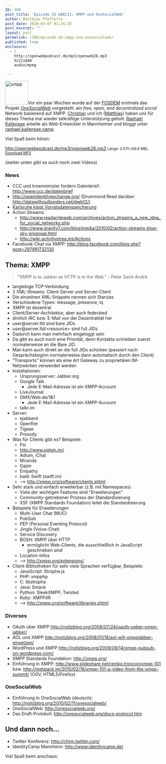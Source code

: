 ```yaml
---
ID: 308
post_title: 'Episode 26 &#8211; XMPP und OneSocialWeb'
author: Matthias Pfefferle
post_date: 2010-03-07 01:24:28
post_excerpt: ""
layout: post
permalink: /308/episode-26-xmpp-und-onesocialweb/
published: true
enclosure:
  - |
    http://openwebpodcast.de/mp3/openweb26.mp3
    52211840
    audio/mpeg

---
```

<img src="http://blog.openwebpodcast.de/wp-content/uploads/2010/03/xmpp.png" alt="xmpp" title="xmpp" width="74" height="76" class="alignright size-full wp-image-321" />Vor ein paar Wochen wurde auf der <a href="http://fosdem.org/2010/">FOSDEM</a> erstmals das Projekt <em><a href="http://onesocialweb.org/">OneSocialWeb</a></em> vorgestellt: ein <em>free, open, and decentralized social</em> Network basierend auf XMPP. <a href="http://mrtopf.de">Christian</a> und ich (<a href="http://notizblog.org/">Matthias</a>) haben uns für dieses Thema mal wieder tatkräftige Unterstützung geholt: <a href="http://identi.ca/rkallensee">Raphael Kallensee</a> arbeite als Web-Entwickler in Mannheimer und bloggt unter <a href="http://raphael.kallensee.name/">raphael.kallensee.name</a>.

Viel Spaß beim hören:

http://openwebpodcast.de/mp3/openweb26.mp3
<small>Länge: 0:57h (49.8 MB), <a href="http://openwebpodcast.de/mp3/openweb26.mp3">Download MP3</a></small>

(weiter unten gibt es auch noch zwei Videos)

<h3>News</h3>
<ul>
	<li>CCC und Innenminister fordern  Datenbrief: <a href="http://www.ccc.de/datenbrief">http://www.ccc.de/datenbrief</a></li>
	<li><a href="http://openidentityexchange.org/">http://openidentityexchange.org/</a> (Drummond Reed darüber: <a href="http://datawithoutborders.net/dwb12/%29">http://datawithoutborders.net/dwb12/)</a></li>
	<li><a href="http://www.tagesschau.de/inland/bundesverfassungsgericht144.html">Karlsruhe kippt Vorratsdatenspeicherung</a></li>
	<li>Action Streams:
<ul>
	<li><a href="http://www.gravity7.com/blog/media/2010/02/action-streams-blue-sky-proposal.html">http://www.readwriteweb.com/archives/action_streams_a_new_idea_for_social_networks.php</a></li>
	<li><a href="http://www.gravity7.com/blog/media/2010/02/action-streams-blue-sky-proposal.html">http://www.gravity7.com/blog/media/2010/02/action-streams-blue-sky-proposal.html</a></li>
	<li><a href="http://wiki.activitystrea.ms/Actions">http://wiki.activitystrea.ms/Actions</a></li>
</ul>
</li>
	<li>Facebook-Chat  via XMPP: <a href="http://blog.facebook.com/blog.php?post=297991732130">http://blog.facebook.com/blog.php?post=297991732130</a></li>
</ul>
<h2>Thema: XMPP</h2>
<blockquote>"XMPP is to Jabber as HTTP  is to the Web." - Peter Saint-André</blockquote>
<ul>
	<li>langlebige  TCP-Verbindung</li>
	<li>2 XML-Streams: Client-Server und  Server-Client</li>
	<li>Die einzelnen XML-Snippets nennen sich Stanzas</li>
	<li>Verschiedene Typen: message, presence, iq</li>
	<li>XMPP ist dezentral</li>
	<li>Client/Server-Architektur, aber auch  federated</li>
	<li>ähnlich  IRC bzw. E-Mail von der Dezentralität her</li>
	<li>user@server.tld sind bare JIDs</li>
	<li>user@server.tld/&lt;resource&gt; sind  full JIDs</li>
	<li>Dadurch  kann man mehrfach eingeloggt sein</li>
	<li>Da gibt es auch noch eine Priorität,  denn Kontakte schreiben zuerst  normalerweise an die  Bare JID.</li>
	<li>Man  kann auch direkt an die full JIDs schicken (passiert nach Gesprächsbeginn  normalerweise dann automatisch durch den Client)</li>
	<li>"Transports" können als eine Art  Gateway zu proprietären IM-Netzwerken verwendet werden</li>
	<li>Installationen:
<ul>
	<li>Ursprungsserver: Jabber.org</li>
	<li>Google Talk
<ul>
	<li>Jede E-Mail-Adresse ist ein  XMPP-Account</li>
</ul>
</li>
	<li>LiveJournal</li>
	<li>GMX/Web.de/1&amp;1
<ul>
	<li>Jede E-Mail-Adresse ist ein  XMPP-Account</li>
</ul>
</li>
	<li>talkr.im</li>
</ul>
</li>
	<li>Server:
<ul>
	<li>ejabberd</li>
	<li>Openfire</li>
	<li>Tigase</li>
	<li>Prosody</li>
</ul>
</li>
	<li>Was für Clients gibt es? Beispiele:
<ul>
	<li>Psi</li>
	<li><a href="http://www.pidgin.im/">http://www.pidgin.im/</a></li>
	<li>Adium, iChat</li>
	<li>Miranda</li>
	<li>Gajim</li>
	<li>Empathy</li>
	<li>bald: Swift (swift.im)</li>
	<li>--&gt; <a href="http://xmpp.org/software/clients.shtml">http://xmpp.org/software/clients.shtml</a></li>
</ul>
</li>
	<li>Sehr stark und einfach erweiterbar (z.B. mit Namespaces)
<ul>
	<li>Viele der wichtigen Features sind "Erweiterungen"</li>
	<li>Community-getriebener Prozess der  Standardisierung</li>
	<li>XSF  (XMPP Standards Foundation) leitet die Standardisierung</li>
</ul>
</li>
	<li>Beispiele für Erweiterungen
<ul>
	<li>Multi-User Chat (MUC)</li>
	<li>PubSub</li>
	<li>PEP (Personal Eventing Protocol)</li>
	<li>Jingle (Voice-Chat)</li>
	<li>Service Discovery</li>
	<li>BOSH: XMPP über HTTP
<ul>
	<li>ermöglicht Web-Clients, die  ausschließlich in JavaScript geschrieben sind</li>
</ul>
</li>
	<li>Location-Infos</li>
	<li>--&gt; <a href="http://xmpp.org/extensions/">http://xmpp.org/extensions/</a></li>
</ul>
</li>
	<li>Client-Bibliotheken für sehr viele  Sprachen verfügbar, Beispiele:
<ul>
	<li>JavaScript: Strophe.js</li>
	<li>PHP: xmpphp</li>
	<li>C: libstrophe</li>
	<li>Java: Smack</li>
	<li>Python: SleekXMPP; Twisted</li>
	<li>Ruby: XMPP4R</li>
	<li>--&gt; <a href="http://xmpp.org/software/libraries.shtml">http://xmpp.org/software/libraries.shtml</a></li>
</ul>
</li>
</ul>
<h3>Diverses</h3>
<ul>
	<li>OAuth über XMPP <a href="http://notizblog.org/2008/07/24/oauth-ueber-xmpp-jabber/">http://notizblog.org/2008/07/24/oauth-ueber-xmpp-jabber/</a></li>
	<li> AOL  und XMPP <a href="http://notizblog.org/2008/01/18/aol-will-xmppjabber-einsetzen/">http://notizblog.org/2008/01/18/aol-will-xmppjabber-einsetzen/</a></li>
	<li> WordPress  und XMPP <a href="http://notizblog.org/2009/09/14/xmpp-pubsub-on-wordpress-com/">http://notizblog.org/2009/09/14/xmpp-pubsub-on-wordpress-com/</a></li>
	<li> XMPP  Standards Foundation: <a href="http://xmpp.org/">http://xmpp.org/</a></li>
	<li>Einführung  in XMPP: <a href="http://www.slideshare.net/remko.troncon/xmpp-101">http://www.slideshare.net/remko.troncon/xmpp-101</a> bzw. <a href="http://metajack.im/2010/02/16/xmpp-101-a-video-from-the-xmpp-summit/">http://metajack.im/2010/02/16/xmpp-101-a-video-from-the-xmpp-summit/</a> (OGV, HTML5/Firefox)</li>
</ul>
<h3>OneSocialWeb</h3>
<ul>
	<li>Einführung  in OneSocialWeb (deutsch): <a href="http://notizblog.org/2010/02/11/onesocialweb/">http://notizblog.org/2010/02/11/onesocialweb/</a></li>
	<li>OneSocialWeb:  <a href="http://onesocialweb.org/">http://onesocialweb.org</a><a href="http://onesocialweb.org/">/</a></li>
	<li>Das  Draft-Protokoll: <a href="http://onesocialweb.org/docs-protocol.htm">http://onesocialweb.org/doc</a><a href="http://onesocialweb.org/docs-protocol.htm">s</a><a href="http://onesocialweb.org/docs-protocol.htm">-protocol.htm</a></li>
</ul>
<h2>Und dann noch...</h2>
<ul>
	<li>Twitter Konferenz: <a href="http://chirp.twitter.com/">http://chirp.twitter.com/</a></li>
	<li>IdentityCamp Mannheim: <a href="http://www.identitycamp.de/">http://www.identitycamp.de/</a></li>
</ul>

<!--more-->Viel Spaß beim anschaun:

<object width="480" height="295"><param name="movie" value="http://www.youtube.com/v/o7Pt0PXC_Bs&hl=de_DE&fs=1&"></param><param name="allowFullScreen" value="true"></param><param name="allowscriptaccess" value="always"></param><embed src="http://www.youtube.com/v/o7Pt0PXC_Bs&hl=de_DE&fs=1&" type="application/x-shockwave-flash" allowscriptaccess="always" allowfullscreen="true" width="480" height="295"></embed></object>

<object width="480" height="295"><param name="movie" value="http://www.youtube.com/v/dApxhDbqG_k&hl=de_DE&fs=1&"></param><param name="allowFullScreen" value="true"></param><param name="allowscriptaccess" value="always"></param><embed src="http://www.youtube.com/v/dApxhDbqG_k&hl=de_DE&fs=1&" type="application/x-shockwave-flash" allowscriptaccess="always" allowfullscreen="true" width="480" height="295"></embed></object>
